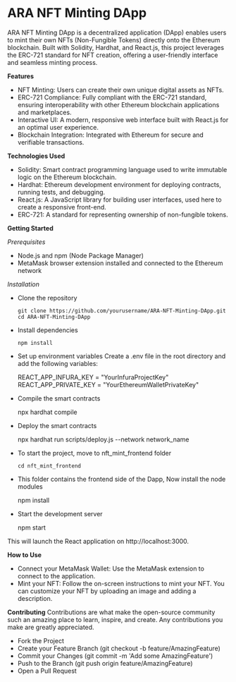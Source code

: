  # ARA NFT Minting DApp
  ARA NFT Minting DApp is a decentralized application (DApp) enables users to mint their own NFTs (Non-Fungible Tokens) directly onto the Ethereum blockchain. Built with Solidity, Hardhat, and React.js, this project leverages the ERC-721 standard for NFT creation, offering a user-friendly interface and seamless minting process.

**Features**
* NFT Minting: Users can create their own unique digital assets as NFTs.
* ERC-721 Compliance: Fully compliant with the ERC-721 standard, ensuring interoperability with other Ethereum blockchain applications and marketplaces.
* Interactive UI: A modern, responsive web interface built with React.js for an optimal user experience.
* Blockchain Integration: Integrated with Ethereum for secure and verifiable transactions.

**Technologies Used**
* Solidity: Smart contract programming language used to write immutable logic on the Ethereum blockchain.
* Hardhat: Ethereum development environment for deploying contracts, running tests, and debugging.
* React.js: A JavaScript library for building user interfaces, used here to create a responsive front-end.
* ERC-721: A standard for representing ownership of non-fungible tokens.
  
**Getting Started**

*Prerequisites*
* Node.js and npm (Node Package Manager)
* MetaMask browser extension installed and connected to the Ethereum network

*Installation*
* Clone the repository
  
      git clone https://github.com/yourusername/ARA-NFT-Minting-DApp.git
      cd ARA-NFT-Minting-DApp

* Install dependencies

      npm install

* Set up environment variables
  Create a .env file in the root directory and add the following variables:
  
     REACT_APP_INFURA_KEY = "YourInfuraProjectKey"
     REACT_APP_PRIVATE_KEY = "YourEthereumWalletPrivateKey"

* Compile the smart contracts

     npx hardhat compile
  
* Deploy the smart contracts
  
     npx hardhat run scripts/deploy.js --network network_name

* To start the project, move to nft_mint_frontend folder

      cd nft_mint_frontend
 
 
 * This folder contains the frontend side of the Dapp, Now install the node modules
 
      npm install
 
 
 * Start the development server
 
      npm start
 
 
This will launch the React application on http://localhost:3000.

**How to Use**
* Connect your MetaMask Wallet: Use the MetaMask extension to connect to the application.
* Mint your NFT: Follow the on-screen instructions to mint your NFT. You can customize your NFT by uploading an image and adding a description.


**Contributing**
Contributions are what make the open-source community such an amazing place to learn, inspire, and create. Any contributions you make are greatly appreciated.

* Fork the Project
* Create your Feature Branch (git checkout -b feature/AmazingFeature)
* Commit your Changes (git commit -m 'Add some AmazingFeature')
* Push to the Branch (git push origin feature/AmazingFeature)
* Open a Pull Request
